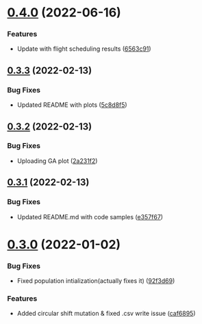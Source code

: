 # [0.4.0](https://github.com/Agrover112/fliscopt/compare/v0.3.3...v0.4.0) (2022-06-16)


### Features

* Update with flight scheduling results ([6563c91](https://github.com/Agrover112/fliscopt/commit/6563c91cadaa480d8f9a1ecd521ef9ba4ba3300e))



## [0.3.3](https://github.com/Agrover112/fliscopt/compare/v0.3.2...v0.3.3) (2022-02-13)


### Bug Fixes

* Updated README with plots ([5c8d8f5](https://github.com/Agrover112/fliscopt/commit/5c8d8f546145801177ae9426bebc9f97a5605149))



## [0.3.2](https://github.com/Agrover112/fliscopt/compare/v0.3.1...v0.3.2) (2022-02-13)


### Bug Fixes

*  Uploading GA plot ([2a231f2](https://github.com/Agrover112/fliscopt/commit/2a231f274e210a02875d549fb5dc4fc0a63dd975))



## [0.3.1](https://github.com/Agrover112/fliscopt/compare/v0.3.0...v0.3.1) (2022-02-13)


### Bug Fixes

* Updated README.md with code samples ([e357f67](https://github.com/Agrover112/fliscopt/commit/e357f67e4344f091bc89b386d2b8f64b61adeed8))



# [0.3.0](https://github.com/Agrover112/fliscopt/compare/v0.2.3...v0.3.0) (2022-01-02)


### Bug Fixes

* Fixed population intialization(actually fixes it) ([92f3d69](https://github.com/Agrover112/fliscopt/commit/92f3d69f954179618646893bbaf7b141272e95b5))


### Features

* Added circular shift mutation & fixed .csv write issue ([caf6895](https://github.com/Agrover112/fliscopt/commit/caf6895282a7454ece4cb4faf0df64832806d307))



